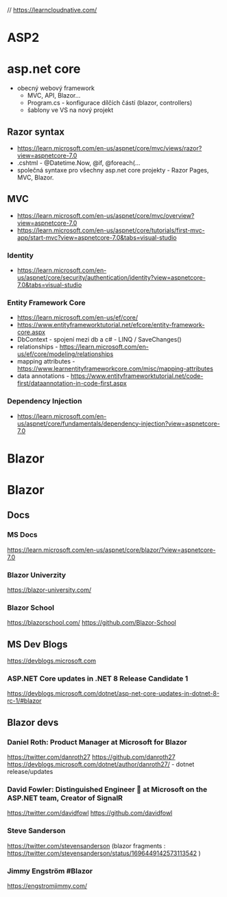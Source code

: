 // https://learncloudnative.com/


# ASP2

# asp.net core
* obecný webový framework
  * MVC, API, Blazor...
  * Program.cs - konfigurace dílčích částí (blazor, controllers)
  * šablony ve VS na nový projekt
 
## Razor syntax

* https://learn.microsoft.com/en-us/aspnet/core/mvc/views/razor?view=aspnetcore-7.0
* .cshtml - @Datetime.Now, @if, @foreach(...
* společná syntaxe pro všechny asp.net core projekty - Razor Pages, MVC, Blazor.

## MVC

* https://learn.microsoft.com/en-us/aspnet/core/mvc/overview?view=aspnetcore-7.0
* https://learn.microsoft.com/en-us/aspnet/core/tutorials/first-mvc-app/start-mvc?view=aspnetcore-7.0&tabs=visual-studio

### Identity
* https://learn.microsoft.com/en-us/aspnet/core/security/authentication/identity?view=aspnetcore-7.0&tabs=visual-studio

### Entity Framework Core
* https://learn.microsoft.com/en-us/ef/core/
* https://www.entityframeworktutorial.net/efcore/entity-framework-core.aspx
* DbContext - spojení mezi db a c# - LINQ / SaveChanges()
* relationships - https://learn.microsoft.com/en-us/ef/core/modeling/relationships
* mapping attributes - https://www.learnentityframeworkcore.com/misc/mapping-attributes
* data annotations - https://www.entityframeworktutorial.net/code-first/dataannotation-in-code-first.aspx

### Dependency Injection
* https://learn.microsoft.com/en-us/aspnet/core/fundamentals/dependency-injection?view=aspnetcore-7.0

# Blazor

# Blazor

## Docs

### MS Docs
https://learn.microsoft.com/en-us/aspnet/core/blazor/?view=aspnetcore-7.0

### Blazor Univerzity
https://blazor-university.com/

### Blazor School
https://blazorschool.com/
https://github.com/Blazor-School

## MS Dev Blogs

https://devblogs.microsoft.com

### ASP.NET Core updates in .NET 8 Release Candidate 1

https://devblogs.microsoft.com/dotnet/asp-net-core-updates-in-dotnet-8-rc-1/#blazor

## Blazor devs

### Daniel Roth: Product Manager at Microsoft for Blazor
https://twitter.com/danroth27
https://github.com/danroth27
https://devblogs.microsoft.com/dotnet/author/danroth27/ - dotnet release/updates

### David Fowler: Distinguished Engineer 🧐 at Microsoft on the ASP.NET team, Creator of SignalR
https://twitter.com/davidfowl
https://github.com/davidfowl

### Steve Sanderson
https://twitter.com/stevensanderson
(blazor fragments : https://twitter.com/stevensanderson/status/1696449142573113542 )

### Jimmy Engström #Blazor
https://engstromjimmy.com/

